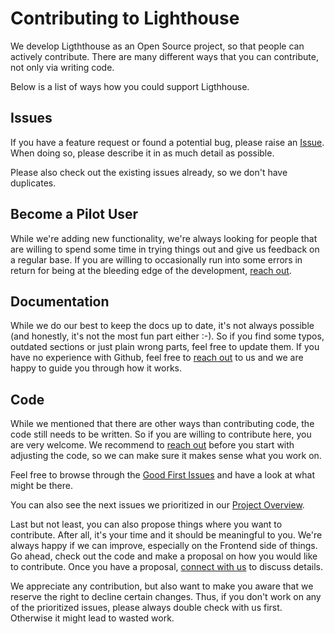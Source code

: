 # Contributing to Lighthouse
We develop Ligththouse as an Open Source project, so that people can actively contribute. There are many different ways that you can contribute, not only via writing code.

Below is a list of ways how you could support Ligthhouse.

## Issues
If you have a feature request or found a potential bug, please raise an [Issue](https://github.com/LetPeopleWork/Lighthouse/issues). When doing so, please describe it in as much detail as possible.

Please also check out the existing issues already, so we don't have duplicates.

## Become a Pilot User
While we're adding new functionality, we're always looking for people that are willing to spend some time in trying things out and give us feedback on a regular base. If you are willing to occasionally run into some errors in return for being at the bleeding edge of the development, [reach out](mailto:contact@letpeople.work).

## Documentation
While we do our best to keep the docs up to date, it's not always possible (and honestly, it's not the most fun part either :-). So if you find some typos, outdated sections or just plain wrong parts, feel free to update them.
If you have no experience with Github, feel free to [reach out](mailto:contact@letpeople.work) to us and we are happy to guide you through how it works.

## Code
While we mentioned that there are other ways than contributing code, the code still needs to be written. So if you are willing to contribute here, you are very welcome. We recommend to [reach out](mailto:contact@letpeople.work) before you start with adjusting the code, so we can make sure it makes sense what you work on.

Feel free to browse through the [Good First Issues](https://github.com/LetPeopleWork/Lighthouse/issues?q=is%3Aopen+is%3Aissue+label%3A%22good+first+issue%22) and have a look at what might be there.

You can also see the next issues we prioritized in our [Project Overview](https://github.com/orgs/LetPeopleWork/projects/3/views/2).

Last but not least, you can also propose things where you want to contribute. After all, it's your time and it should be meaningful to you. We're always happy if we can improve, especially on the Frontend side of things. Go ahead, check out the code and make a proposal on how you would like to contribute. Once you have a proposal, [connect with us](mailto:contact@letpeople.work) to discuss details.

We appreciate any contribution, but also want to make you aware that we reserve the right to decline certain changes. Thus, if you don't work on any of the prioritized issues, please always double check with us first. Otherwise it might lead to wasted work.